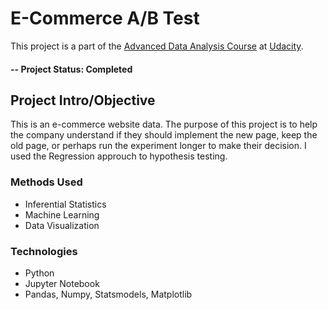 # E-Commerce A/B Test
This project is a part of the [Advanced Data Analysis Course](https://egfwd.com/specializtion/data-analysis-advanced/) at [Udacity](https://www.udacity.com/).

#### -- Project Status: Completed

## Project Intro/Objective
This is an e-commerce website data. The purpose of this project is to help the company understand if they should implement the new page, keep the old page, or perhaps run the experiment longer to make their decision. I used the Regression approuch to hypothesis testing.

### Methods Used
* Inferential Statistics
* Machine Learning
* Data Visualization

### Technologies
* Python
* Jupyter Notebook
* Pandas, Numpy, Statsmodels, Matplotlib

